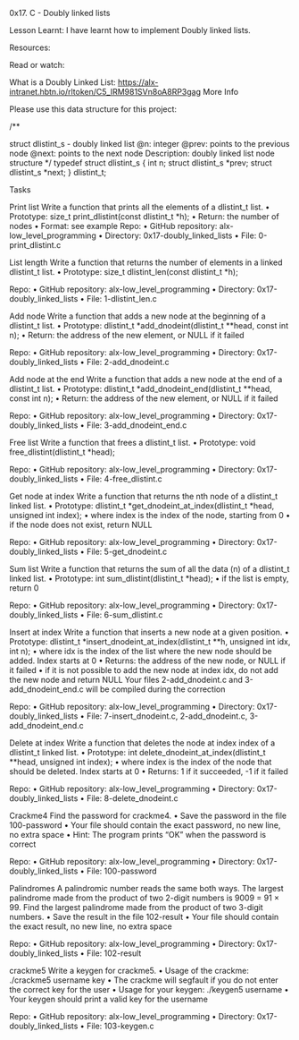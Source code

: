0x17. C - Doubly linked lists

Lesson Learnt: I have learnt how to implement Doubly linked lists.

Resources:

Read or watch:

What is a Doubly Linked List: https://alx-intranet.hbtn.io/rltoken/C5_IRM981SVn8oA8RP3gag
More Info

Please use this data structure for this project:

/**

struct dlistint_s - doubly linked list
@n: integer
@prev: points to the previous node
@next: points to the next node
Description: doubly linked list node structure
*/ typedef struct dlistint_s { int n; struct dlistint_s *prev; struct dlistint_s *next; } dlistint_t;

Tasks

Print list Write a function that prints all the elements of a dlistint_t list. • Prototype: size_t print_dlistint(const dlistint_t *h); • Return: the number of nodes • Format: see example
Repo: • GitHub repository: alx-low_level_programming • Directory: 0x17-doubly_linked_lists • File: 0-print_dlistint.c

List length
Write a function that returns the number of elements in a linked dlistint_t list. • Prototype: size_t dlistint_len(const dlistint_t *h);

Repo: • GitHub repository: alx-low_level_programming • Directory: 0x17-doubly_linked_lists • File: 1-dlistint_len.c

Add node
Write a function that adds a new node at the beginning of a dlistint_t list. • Prototype: dlistint_t *add_dnodeint(dlistint_t **head, const int n); • Return: the address of the new element, or NULL if it failed

Repo: • GitHub repository: alx-low_level_programming • Directory: 0x17-doubly_linked_lists • File: 2-add_dnodeint.c

Add node at the end
Write a function that adds a new node at the end of a dlistint_t list. • Prototype: dlistint_t *add_dnodeint_end(dlistint_t **head, const int n); • Return: the address of the new element, or NULL if it failed

Repo: • GitHub repository: alx-low_level_programming • Directory: 0x17-doubly_linked_lists • File: 3-add_dnodeint_end.c

Free list
Write a function that frees a dlistint_t list. • Prototype: void free_dlistint(dlistint_t *head);

Repo: • GitHub repository: alx-low_level_programming • Directory: 0x17-doubly_linked_lists • File: 4-free_dlistint.c

Get node at index
Write a function that returns the nth node of a dlistint_t linked list. • Prototype: dlistint_t *get_dnodeint_at_index(dlistint_t *head, unsigned int index); • where index is the index of the node, starting from 0 • if the node does not exist, return NULL

Repo: • GitHub repository: alx-low_level_programming • Directory: 0x17-doubly_linked_lists • File: 5-get_dnodeint.c

Sum list
Write a function that returns the sum of all the data (n) of a dlistint_t linked list. • Prototype: int sum_dlistint(dlistint_t *head); • if the list is empty, return 0

Repo: • GitHub repository: alx-low_level_programming • Directory: 0x17-doubly_linked_lists • File: 6-sum_dlistint.c

Insert at index
Write a function that inserts a new node at a given position. • Prototype: dlistint_t *insert_dnodeint_at_index(dlistint_t **h, unsigned int idx, int n); • where idx is the index of the list where the new node should be added. Index starts at 0 • Returns: the address of the new node, or NULL if it failed • if it is not possible to add the new node at index idx, do not add the new node and return NULL Your files 2-add_dnodeint.c and 3-add_dnodeint_end.c will be compiled during the correction

Repo: • GitHub repository: alx-low_level_programming • Directory: 0x17-doubly_linked_lists • File: 7-insert_dnodeint.c, 2-add_dnodeint.c, 3-add_dnodeint_end.c

Delete at index
Write a function that deletes the node at index index of a dlistint_t linked list. • Prototype: int delete_dnodeint_at_index(dlistint_t **head, unsigned int index); • where index is the index of the node that should be deleted. Index starts at 0 • Returns: 1 if it succeeded, -1 if it failed

Repo: • GitHub repository: alx-low_level_programming • Directory: 0x17-doubly_linked_lists • File: 8-delete_dnodeint.c

Crackme4
Find the password for crackme4. • Save the password in the file 100-password • Your file should contain the exact password, no new line, no extra space • Hint: The program prints “OK” when the password is correct

Repo: • GitHub repository: alx-low_level_programming • Directory: 0x17-doubly_linked_lists • File: 100-password

Palindromes
A palindromic number reads the same both ways. The largest palindrome made from the product of two 2-digit numbers is 9009 = 91 × 99. Find the largest palindrome made from the product of two 3-digit numbers. • Save the result in the file 102-result • Your file should contain the exact result, no new line, no extra space

Repo: • GitHub repository: alx-low_level_programming • Directory: 0x17-doubly_linked_lists • File: 102-result

crackme5
Write a keygen for crackme5. • Usage of the crackme: ./crackme5 username key • The crackme will segfault if you do not enter the correct key for the user • Usage for your keygen: ./keygen5 username • Your keygen should print a valid key for the username

Repo: • GitHub repository: alx-low_level_programming • Directory: 0x17-doubly_linked_lists • File: 103-keygen.c
